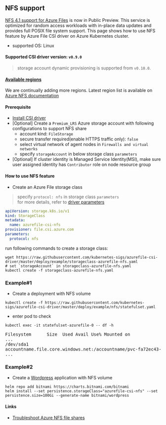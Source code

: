 ## NFS support
[NFS 4.1 support for Azure Files](https://azure.microsoft.com/en-us/blog/nfs-41-support-for-azure-files-is-now-in-preview/preview/) is now in Public Preview. This service is optimized for random access workloads with in-place data updates and provides full POSIX file system support. This page shows how to use NFS feature by Azure File CSI driver on Azure Kubernetes cluster.

- supported OS: Linux

#### Supported CSI driver version: `v0.9.0`
> storage account dynamic provisioning is supported from `v0.10.0`.

#### [Available regions](https://aka.ms/azurefiles/nfs/preview/regions)
We are continually adding more regions. Latest region list is available on [Azure NFS documentation](https://aka.ms/azurefiles/nfs/preview/regions)

#### Prerequisite
 - [Install CSI driver](https://github.com/kubernetes-sigs/azurefile-csi-driver/blob/master/docs/install-csi-driver-master.md)
 - [Optional] Create a `Premium_LRS` Azure storage account with following configurations to support NFS share
   - account kind: `FileStorage`
   - secure transfer required(enable HTTPS traffic only): `false`
   - select virtual network of agent nodes in `Firewalls and virtual networks`
   - specify `storageAccount` in below storage class `parameters`
 - [Optional] If cluster identity is Managed Service Identity(MSI), make sure user assigned identity has `Contributor` role on node resource group

#### How to use NFS feature
 - Create an Azure File storage class
> specify `protocol: nfs` in storage class `parameters`
> </br>for more details, refer to [driver parameters](../../../docs/driver-parameters.md)
```yaml
apiVersion: storage.k8s.io/v1
kind: StorageClass
metadata:
  name: azurefile-csi-nfs
provisioner: file.csi.azure.com
parameters:
  protocol: nfs
```

run following commands to create a storage class:
```console
wget https://raw.githubusercontent.com/kubernetes-sigs/azurefile-csi-driver/master/deploy/example/storageclass-azurefile-nfs.yaml
# set `storageAccount` in storageclass-azurefile-nfs.yaml
kubectl create -f storageclass-azurefile-nfs.yaml
```

### Example#1
 - Create a deployment with NFS volume
```console
kubectl create -f https://raw.githubusercontent.com/kubernetes-sigs/azurefile-csi-driver/master/deploy/example/nfs/statefulset.yaml
```

 - enter pod to check
```console
kubectl exec -it statefulset-azurefile-0 -- df -h
```
<pre>
Filesystem      Size  Used Avail Use% Mounted on
...
/dev/sda1                                                                                 29G   11G   19G  37% /etc/hosts
accountname.file.core.windows.net:/accountname/pvc-fa72ec43-ae64-42e4-a8a2-556606f5da38  100G     0  100G   0% /mnt/azurefile
...
</pre>

### Example#2
 - Create a [Wordpress](https://github.com/bitnami/charts/tree/master/bitnami/wordpress) application with NFS volume
```console
helm repo add bitnami https://charts.bitnami.com/bitnami
helm install --set persistence.storageClass="azurefile-csi-nfs" --set persistence.size=100Gi --generate-name bitnami/wordpress
```

#### Links
 - [Troubleshoot Azure NFS file shares](https://docs.microsoft.com/en-us/azure/storage/files/storage-troubleshooting-files-nfs)

